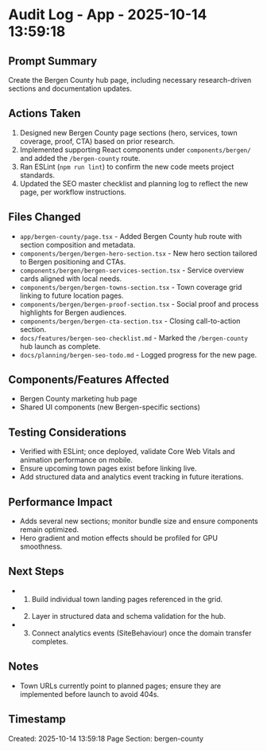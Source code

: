 # Audit Log - App - 2025-10-14 13:59:18

## Prompt Summary

Create the Bergen County hub page, including necessary research-driven sections and documentation updates.

## Actions Taken

1. Designed new Bergen County page sections (hero, services, town coverage, proof, CTA) based on prior research.
2. Implemented supporting React components under `components/bergen/` and added the `/bergen-county` route.
3. Ran ESLint (`npm run lint`) to confirm the new code meets project standards.
4. Updated the SEO master checklist and planning log to reflect the new page, per workflow instructions.

## Files Changed

- `app/bergen-county/page.tsx` - Added Bergen County hub route with section composition and metadata.
- `components/bergen/bergen-hero-section.tsx` - New hero section tailored to Bergen positioning and CTAs.
- `components/bergen/bergen-services-section.tsx` - Service overview cards aligned with local needs.
- `components/bergen/bergen-towns-section.tsx` - Town coverage grid linking to future location pages.
- `components/bergen/bergen-proof-section.tsx` - Social proof and process highlights for Bergen audiences.
- `components/bergen/bergen-cta-section.tsx` - Closing call-to-action section.
- `docs/features/bergen-seo-checklist.md` - Marked the `/bergen-county` hub launch as complete.
- `docs/planning/bergen-seo-todo.md` - Logged progress for the new page.

## Components/Features Affected

- Bergen County marketing hub page
- Shared UI components (new Bergen-specific sections)

## Testing Considerations

- Verified with ESLint; once deployed, validate Core Web Vitals and animation performance on mobile.
- Ensure upcoming town pages exist before linking live.
- Add structured data and analytics event tracking in future iterations.

## Performance Impact

- Adds several new sections; monitor bundle size and ensure components remain optimized.
- Hero gradient and motion effects should be profiled for GPU smoothness.

## Next Steps

- 1) Build individual town landing pages referenced in the grid.
- 2) Layer in structured data and schema validation for the hub.
- 3) Connect analytics events (SiteBehaviour) once the domain transfer completes.

## Notes

- Town URLs currently point to planned pages; ensure they are implemented before launch to avoid 404s.

## Timestamp

Created: 2025-10-14 13:59:18
Page Section: bergen-county
